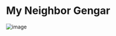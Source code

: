 # My Neighbor Gengar


![image](https://github.com/ElGatoFiestero/TutorialTemasNintendoSwitch/assets/159089859/817eb253-e5a9-4ba2-a7af-7e816e3bba83)
